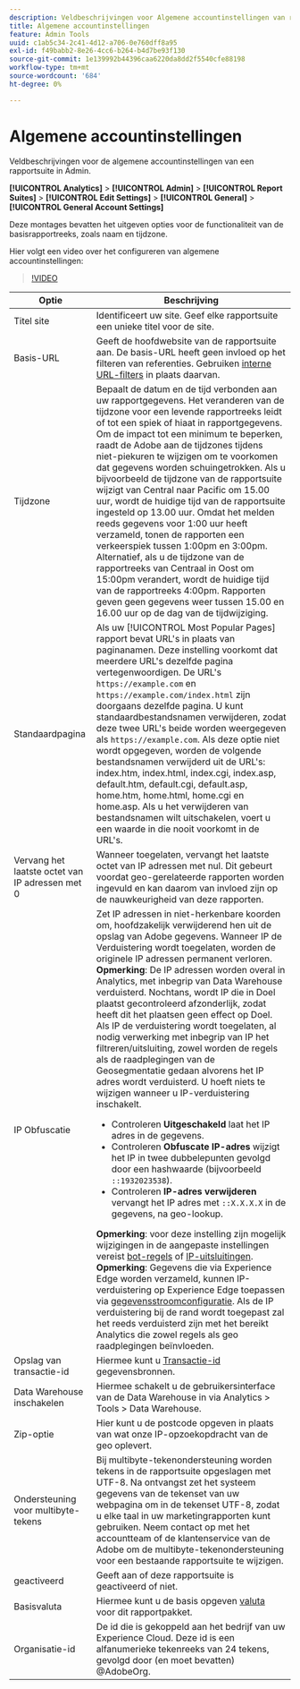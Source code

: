```yaml
---
description: Veldbeschrijvingen voor Algemene accountinstellingen van rapportsuite in Admin.
title: Algemene accountinstellingen
feature: Admin Tools
uuid: c1ab5c34-2c41-4d12-a706-0e760dff8a95
exl-id: f49babb2-8e26-4cc6-b264-b4d7be93f130
source-git-commit: 1e139992b44396caa6220da8dd2f5540cfe88198
workflow-type: tm+mt
source-wordcount: '684'
ht-degree: 0%

---
```


# Algemene accountinstellingen

Veldbeschrijvingen voor de algemene accountinstellingen van een rapportsuite in Admin.

**[!UICONTROL Analytics]** > **[!UICONTROL Admin]** > **[!UICONTROL Report Suites]** > **[!UICONTROL Edit Settings]** > **[!UICONTROL General]** > **[!UICONTROL General Account Settings]**

Deze montages bevatten het uitgeven opties voor de functionaliteit van de basisrapportreeks, zoals naam en tijdzone.

Hier volgt een video over het configureren van algemene accountinstellingen:

>[!VIDEO](https://video.tv.adobe.com/v/332330/?quality=12)

| Optie | Beschrijving |
|--- |--- |
| Titel site | Identificeert uw site. Geef elke rapportsuite een unieke titel voor de site. |
| Basis-URL | Geeft de hoofdwebsite van de rapportsuite aan. De basis-URL heeft geen invloed op het filteren van referenties. Gebruiken [interne URL-filters](/help/admin/admin/c-manage-report-suites/c-edit-report-suites/general/internal-url-filter-admin.md) in plaats daarvan. |
| Tijdzone | Bepaalt de datum en de tijd verbonden aan uw rapportgegevens.  Het veranderen van de tijdzone voor een levende rapportreeks leidt of tot een spiek of hiaat in rapportgegevens. Om de impact tot een minimum te beperken, raadt de Adobe aan de tijdzones tijdens niet-piekuren te wijzigen om te voorkomen dat gegevens worden schuingetrokken.  Als u bijvoorbeeld de tijdzone van de rapportsuite wijzigt van Central naar Pacific om 15.00 uur, wordt de huidige tijd van de rapportsuite ingesteld op 13.00 uur. Omdat het melden reeds gegevens voor 1:00 uur heeft verzameld, tonen de rapporten een verkeerspiek tussen 1:00pm en 3:00pm.  Alternatief, als u de tijdzone van de rapportreeks van Centraal in Oost om 15:00pm verandert, wordt de huidige tijd van de rapportreeks 4:00pm. Rapporten geven geen gegevens weer tussen 15.00 en 16.00 uur op de dag van de tijdwijziging. |
| Standaardpagina | Als uw [!UICONTROL Most Popular Pages] rapport bevat URL&#39;s in plaats van paginanamen. Deze instelling voorkomt dat meerdere URL&#39;s dezelfde pagina vertegenwoordigen. De URL&#39;s `https://example.com` en `https://example.com/index.html` zijn doorgaans dezelfde pagina. U kunt standaardbestandsnamen verwijderen, zodat deze twee URL&#39;s beide worden weergegeven als `https://example.com`.  Als deze optie niet wordt opgegeven, worden de volgende bestandsnamen verwijderd uit de URL&#39;s: index.htm, index.html, index.cgi, index.asp, default.htm, default.cgi, default.asp, home.htm, home.html, home.cgi en home.asp.  Als u het verwijderen van bestandsnamen wilt uitschakelen, voert u een waarde in die nooit voorkomt in de URL&#39;s. |
| Vervang het laatste octet van IP adressen met 0 | Wanneer toegelaten, vervangt het laatste octet van IP adressen met nul. Dit gebeurt voordat geo-gerelateerde rapporten worden ingevuld en kan daarom van invloed zijn op de nauwkeurigheid van deze rapporten. |
| IP Obfuscatie | Zet IP adressen in niet-herkenbare koorden om, hoofdzakelijk verwijderend hen uit de opslag van Adobe gegevens. Wanneer IP de Verduistering wordt toegelaten, worden de originele IP adressen permanent verloren. <br> **Opmerking**: De IP adressen worden overal in Analytics, met inbegrip van Data Warehouse verduisterd. Nochtans, wordt IP die in Doel plaatst gecontroleerd afzonderlijk, zodat heeft dit het plaatsen geen effect op Doel.<br> Als IP de verduistering wordt toegelaten, al nodig verwerking met inbegrip van IP het filtreren/uitsluiting, zowel worden de regels als de raadplegingen van de Geosegmentatie gedaan alvorens het IP adres wordt verduisterd. U hoeft niets te wijzigen wanneer u IP-verduistering inschakelt.<ul><li>Controleren **Uitgeschakeld** laat het IP adres in de gegevens.</li><li>Controleren **Obfuscate IP-adres** wijzigt het IP in twee dubbelepunten gevolgd door een hashwaarde (bijvoorbeeld `::1932023538`).</li><li>Controleren **IP-adres verwijderen** vervangt het IP adres met `::X.X.X.X` in de gegevens, na geo-lookup.</li></ul>**Opmerking**: voor deze instelling zijn mogelijk wijzigingen in de aangepaste instellingen vereist [bot-regels](/help/admin/admin/c-manage-report-suites/c-edit-report-suites/general/bot-removal/bot-rules.md) of [IP-uitsluitingen](/help/admin/admin/exclude-ip.md).<br> **Opmerking**: Gegevens die via Experience Edge worden verzameld, kunnen IP-verduistering op Experience Edge toepassen via [gegevensstroomconfiguratie](https://experienceleague.adobe.com/docs/experience-platform/datastreams/configure.html?lang=en#@advanced-options). Als de IP verduistering bij de rand wordt toegepast zal het reeds verduisterd zijn met het bereikt Analytics die zowel regels als geo raadplegingen beïnvloeden. |
| Opslag van transactie-id | Hiermee kunt u [Transactie-id](/help/import/data-sources/transactionid.md) gegevensbronnen. |
| Data Warehouse inschakelen | Hiermee schakelt u de gebruikersinterface van de Data Warehouse in via Analytics > Tools > Data Warehouse. |
| Zip-optie | Hier kunt u de postcode opgeven in plaats van wat onze IP-opzoekopdracht van de geo oplevert. |
| Ondersteuning voor multibyte-tekens | Bij multibyte-tekenondersteuning worden tekens in de rapportsuite opgeslagen met UTF-8. Na ontvangst zet het systeem gegevens van de tekenset van uw webpagina om in de tekenset UTF-8, zodat u elke taal in uw marketingrapporten kunt gebruiken. Neem contact op met het accountteam of de klantenservice van de Adobe om de multibyte-tekenondersteuning voor een bestaande rapportsuite te wijzigen. |
| geactiveerd | Geeft aan of deze rapportsuite is geactiveerd of niet. |
| Basisvaluta | Hiermee kunt u de basis opgeven [valuta](https://experienceleague.adobe.com/docs/analytics/implementation/vars/config-vars/currencycode.html) voor dit rapportpakket. |
| Organisatie-id | De id die is gekoppeld aan het bedrijf van uw Experience Cloud. Deze id is een alfanumerieke tekenreeks van 24 tekens, gevolgd door (en moet bevatten) @AdobeOrg. |

